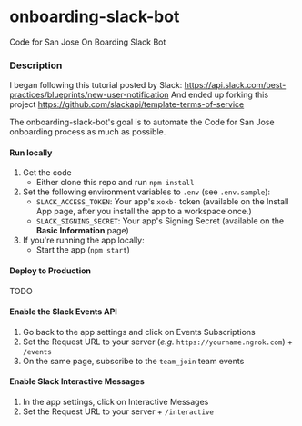 # onboarding-slack-bot
Code for San Jose On Boarding Slack Bot

### Description
I began following this tutorial posted by Slack: https://api.slack.com/best-practices/blueprints/new-user-notification
And ended up forking this project https://github.com/slackapi/template-terms-of-service

The onboarding-slack-bot's goal is to automate the Code for San Jose onboarding process as much as possible.

#### Run locally
1. Get the code
    * Either clone this repo and run `npm install`
2. Set the following environment variables to `.env` (see `.env.sample`):
    * `SLACK_ACCESS_TOKEN`: Your app's `xoxb-` token (available on the Install App page, after you install the app to a workspace once.)
    * `SLACK_SIGNING_SECRET`: Your app's Signing Secret (available on the **Basic Information** page)
3. If you're running the app locally:
    * Start the app (`npm start`)
    
#### Deploy to Production
TODO 

#### Enable the Slack Events API
1. Go back to the app settings and click on Events Subscriptions
1. Set the Request URL to your server (*e.g.* `https://yourname.ngrok.com`) + `/events`
1. On the same page, subscribe to the `team_join` team events

#### Enable Slack Interactive Messages
1. In the app settings, click on Interactive Messages
1. Set the Request URL to your server + `/interactive`